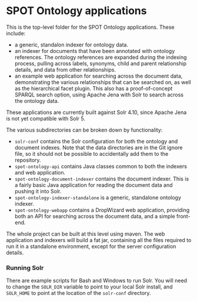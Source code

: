 # SPOT Ontology applications

This is the top-level folder for the SPOT Ontology applications. These include:

* a generic, standalon indexer for ontology data.
* an indexer for documents that have been annotated with ontology references.
The ontology references are expanded during the indexing process, pulling 
across labels, synonyms, child and parent relationship details, and data
from other relationships.
* an example web application for searching across the document data,
demonstrating the various relationships that can be searched on, as well as
the hierarchical facet plugin. This also has a proof-of-concept SPARQL search
option, using Apache Jena with Solr to search across the ontology data.

These applications are currently built against Solr 4.10, since Apache Jena
is not yet compatible with Solr 5.

The various subdirectories can be broken down by functionality:

* `solr-conf` contains the Solr configuration for both the ontology and
document indexes. Note that the data directories are in the Git ignore file,
so it should not be possible to accidentally add them to the repository.
* `spot-ontology-api` contains Java classes common to both the indexers and
web application.
* `spot-ontology-document-indexer` contains the document indexer. This is 
a fairly basic Java application for reading the document data and pushing it 
into Solr.
* `spot-ontology-indexer-standalone` is a generic, standalone ontology
indexer.
* `spot-ontology-webapp` contains a DropWizard web application, providing
both an API for searching across the document data, and a simple front-end.

The whole project can be built at this level using maven. The web application
and indexers will build a fat jar, containing all the files required to run it in a
standalone environment, except for the server configuration details.


### Running Solr

There are example scripts for Bash and Windows to run Solr. You will need to change
the `SOLR_DIR` variable to point to your local Solr install, and `SOLR_HOME` to
point at the location of the `solr-conf` directory.
